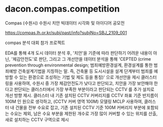 # dacon.compas.competition
Compas (수원시) 수원시 치안 빅데이터 시각화 및 아이디어 공모전


https://compas.lh.or.kr/subj/past/info?subjNo=SBJ_2109_001


compas 분석 대회 참가 프로젝트


EDA를 통해 4개 도시 데이터 분석 후, '치안'을 기준에 따라 판단하기 어려운 내용이 아닌, '체감안전도'로 판단,
그리고 그 개선안을 데이터 분석을 통해 'CEPTED (crime prevention through environmental design; 범죄예방환경설계, 환경설계를 통한 범죄예방 건축설계기법을 지칭하는 말. 즉, 건축물 등 도시시설을 설계 단계부터 범죄를 예방할 수 있는 환경으로 조성하는 기법 및 제도 등을 통칭)' 으로 개선안을 제시
클러스터링을 사용하여, 수원시 중 가장 체감안전도가 낮다고 판단되고, 치안을 가장 보안해야 한다고 판단되는 클러스터에서 가장 부족한 부분이라고 판단되는 CCTV 를 추가 설치로 개선 방향 제시.
클러스터 내 기존 설치된 CCTV 커버리지를 CCTV 좌표 기준 반지름이 100M 인 원으로 생각하고, (CCTV 커버 영역 100M) 
모델링 MCLP 사용하여, 클러스터 내 건물을 전부 수요로 잡고, 기존 설치된 CCTV 기준 100M 커버리지 부분에 포함되는 수요는 제외, 남은 수요 부분을 제한된 개수로 가장 많이 커버할 수 있는 위치를 산출, 새로 설치하는 CCTV 구역으로 제시
